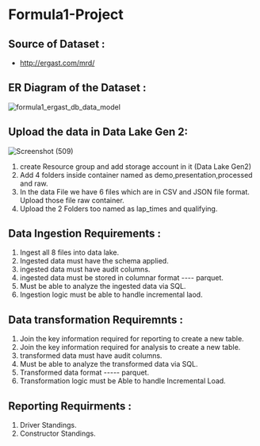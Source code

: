 # Formula1-Project

## Source of Dataset :
- http://ergast.com/mrd/

## ER Diagram of the Dataset :
![formula1_ergast_db_data_model](https://github.com/shekharj21/shekharj21/assets/54074505/992030b0-d5e0-447d-a388-fa5ee8adc640)

## Upload the data in Data Lake Gen 2:
![Screenshot (509)](https://github.com/shekharj21/shekharj21/assets/54074505/849e7cc2-341f-4b8e-88e2-b0a78f059458)

1. create Resource group and add storage account in it (Data Lake Gen2)
2. Add 4 folders inside container named as demo,presentation,processed and raw.
3. In the data File we have 6 files which are in CSV and JSON file format. Upload those file raw container.
4. Upload the 2 Folders too named as lap_times and qualifying.

## Data Ingestion Requirements :
1. Ingest all 8 files into data lake.
2. Ingested data must have the schema applied.
3. ingested data must have audit columns.
4. ingested data must be stored in columnar format ---- parquet.
5. Must be able to analyze the ingested data via SQL.
6. Ingestion logic must be able to handle incremental laod.


## Data transformation Requiremnts :
1. Join the key information required for reporting to create a new table.
2. Join the key information required for analysis to create a new table.
3. transformed data must have audit columns.
4. Must be able to analyze the transformed data via SQL.
5. Transformed data format ----- parquet.
6. Transformation logic must be Able to handle Incremental Load.


## Reporting Requirments :
1. Driver Standings.
2. Constructor Standings.
